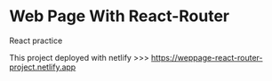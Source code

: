 # Web Page With React-Router

React practice

This project deployed with netlify >>> https://weppage-react-router-project.netlify.app

